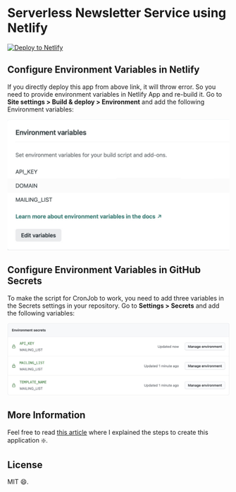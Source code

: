 # Serverless Newsletter Service using Netlify

[![Deploy to
Netlify](https://www.netlify.com/img/deploy/button.svg)](https://app.netlify.com/start/deploy?repository=https://github.com/ruddra/serverless-actions-newsletters)


## Configure Environment Variables in Netlify

If you directly deploy this app from above link, it will throw error. So you need to provide environment variables in Netlify App and re-build it. Go to **Site settings > Build & deploy > Environment** and add the following Environment variables:

![](netlify_env.jpg)

## Configure Environment Variables in GitHub Secrets

To make the script for CronJob to work, you need to add three variables in the Secrets settings in your repository. Go to **Settings > Secrets** and add the following variables:

![](actions_secret.jpg)

## More Information

Feel free to read [this article](https://ruddra.com/serverless-and-actions/) where I explained the steps to create this application :sparkle:.

## License

MIT :smile:.
